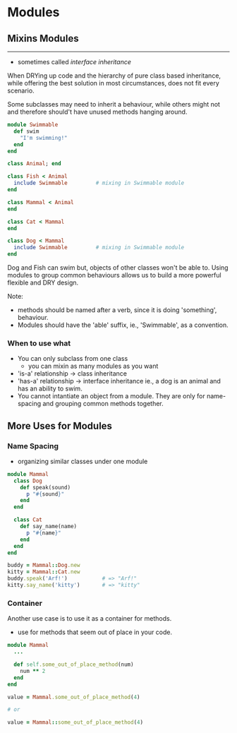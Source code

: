 # Modules

## Mixins Modules

---

- sometimes called _interface inheritance_

When DRYing up code and the hierarchy of pure class based inheritance, while 
offering the best solution in most circumstances, does not fit every scenario.

Some subclasses may need to inherit a behaviour, while others might not and 
therefore should't have unused methods hanging around.

```ruby
module Swimmable
  def swim
    "I'm swimming!"
  end
end

class Animal; end

class Fish < Animal
  include Swimmable         # mixing in Swimmable module
end

class Mammal < Animal
end

class Cat < Mammal
end

class Dog < Mammal
  include Swimmable         # mixing in Swimmable module
end
```

Dog and Fish can swim but, objects of other classes won't be able to.
Using modules to group common behaviours allows us to build a more powerful
flexible and DRY design.

Note: 
- methods should be named after a verb, since it is doing 'something', behaviour.
- Modules should have the 'able' suffix, ie., 'Swimmable', as a convention.

### When to use what

- You can only subclass from one class
  * you can mixin as many modules as you want
- 'is-a' relationship -> class inheritance
- 'has-a' relationship -> interface inheritance
ie., a dog is an animal and has an ability to swim.
- You cannot intantiate an object from a module. They are only for name-spacing
and grouping common methods together.


## More Uses for Modules

### Name Spacing

- organizing similar classes under one module

```ruby
module Mammal
  class Dog
    def speak(sound)
      p "#{sound}"
    end
  end

  class Cat
    def say_name(name)
      p "#{name}"
    end
  end
end

buddy = Mammal::Dog.new
kitty = Mammal::Cat.new
buddy.speak('Arf!')           # => "Arf!"
kitty.say_name('kitty')       # => "kitty"
```

### Container

Another use case is to use it as a container for methods. 
- use for methods that seem out of place in your code.

```ruby
module Mammal
  ...

  def self.some_out_of_place_method(num)
    num ** 2
  end
end

value = Mammal.some_out_of_place_method(4)

# or

value = Mammal::some_out_of_place_method(4)
```


